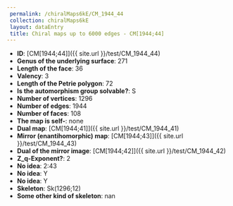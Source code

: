 ```yaml
--- 
 permalink: /chiralMaps6kE/CM_1944_44 
 collection: chiralMaps6kE
 layout: dataEntry
 title: Chiral maps up to 6000 edges - CM[1944;44]
---
```


- **ID**: [CM[1944;44]]({{ site.url }}/test/CM_1944_44)
- **Genus of the underlying surface**: 271
- **Length of the face**: 36
- **Valency**: 3
- **Length of the Petrie polygon**: 72
- **Is the automorphism group solvable?**: S
- **Number of vertices**: 1296
- **Number of edges**: 1944
- **Number of faces**: 108
- **The map is self-**: none
- **Dual map**: [CM[1944;41]]({{ site.url }}/test/CM_1944_41)
- **Mirror (enantihomorphic) map**: [CM[1944;43]]({{ site.url }}/test/CM_1944_43)
- **Dual of the mirror image**: [CM[1944;42]]({{ site.url }}/test/CM_1944_42)
- **Z_q-Exponent?**: 2
- **No idea**:  2:43
- **No idea**: Y
- **No idea**: Y
- **Skeleton**: Sk(1296;12)
- **Some other kind of skeleton**: nan
